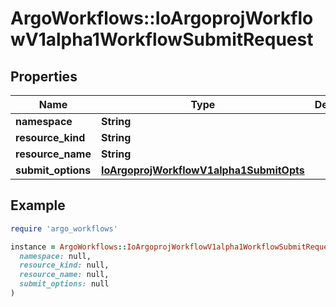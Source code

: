 # ArgoWorkflows::IoArgoprojWorkflowV1alpha1WorkflowSubmitRequest

## Properties

| Name | Type | Description | Notes |
| ---- | ---- | ----------- | ----- |
| **namespace** | **String** |  | [optional] |
| **resource_kind** | **String** |  | [optional] |
| **resource_name** | **String** |  | [optional] |
| **submit_options** | [**IoArgoprojWorkflowV1alpha1SubmitOpts**](IoArgoprojWorkflowV1alpha1SubmitOpts.md) |  | [optional] |

## Example

```ruby
require 'argo_workflows'

instance = ArgoWorkflows::IoArgoprojWorkflowV1alpha1WorkflowSubmitRequest.new(
  namespace: null,
  resource_kind: null,
  resource_name: null,
  submit_options: null
)
```

